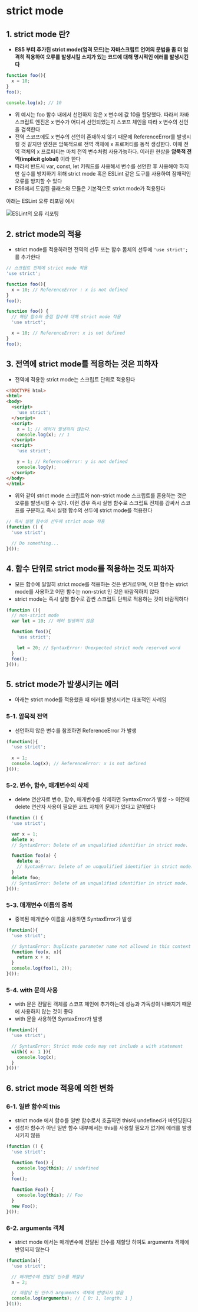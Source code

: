 # strict mode

## 1. strict mode 란?
- **ES5 부터 추가된 strict mode(엄격 모드)는 자바스크립트 언어의 문법을 좀 더 엄격히 적용하여 오류를 발생시킬 소지가 있는 코드에 대해 명시적인 에러를 발생시킨다**

```js
function foo(){
  x = 10;
}
foo();

console.log(x); // 10
```
- 위 예시는 foo 함수 내에서 선언하지 않은 x 변수에 값 10을 할당했다. 따라서 자바스크립트 엔진은 x 변수가 어디서 선언되었는지 스코프 체인을 따라 x 변수의 선언을 검색한다
- 전역 스코프에도 x 변수의 선언이 존재하지 않기 때문에 ReferenceError를 발생시킬 것 같지만 엔진은 암묵적으로 전역 객체에 x 프로퍼티를 동적 생성한다. 이때 전역 객체의 x 프로퍼티는 마치 전역 변수처럼 사용가능하다. 이러한 현상을 **암묵적 전역(implicit global)** 이라 한다
- 따라서 반드시 var, const, let 키워드를 사용해서 변수를 선언한 후 사용해야 하지만 실수를 방지하기 위해 strict mode 혹은 ESLint 같은 도구를 사용하여 잠재적인 오류를 방지할 수 있다
- ES6에서 도입된 클래스와 모듈은 기본적으로 strict mode가 적용된다

아래는 ESLint 오류 리포팅 예시

![ESLint의 오류 리포팅](https://user-images.githubusercontent.com/67866773/94888778-130ad200-04b5-11eb-96be-b75c138e04d0.png)

## 2. strict mode의 적용
- strict mode를 적용하려면 전역의 선두 또는 함수 몸체의 선두에 `'use strict';` 를 추가한다 
```js
// 스크립트 전체에 strict mode 적용
'use strict';

function foo(){
  x = 10; // ReferenceError : x is not defined
}
foo();
```
```js
function foo() {
  // 해당 함수와 중첩 함수에 대해 strict mode 적용
  'use strict';

  x = 10; // ReferenceError: x is not defined
}
foo();
```

## 3. 전역에 strict mode를 적용하는 것은 피하자
- 전역에 적용한 strict mode는 스크립트 단위로 적용된다
```html
<!DOCTYPE html>
<html>
<body>
  <script>
    'use strict';
  </script>
  <script>
    x = 1; // 에러가 발생하지 않는다.
    console.log(x); // 1
  </script>
  <script>
    'use strict';

    y = 1; // ReferenceError: y is not defined
    console.log(y);
  </script>
</body>
</html>
```

- 위와 같이 strict mode 스크립트와 non-strict mode 스크립트를 혼용하는 것은 오류를 발생시킬 수 있다. 이런 경우 즉시 실행 함수로 스크립트 전체를 감싸서 스코프를 구분하고 즉시 실행 함수의 선두에 strict mode를 적용한다

```js
// 즉시 실행 함수의 선두에 strict mode 적용
(function () {
  'use strict';

  // Do something...
}());
```

## 4. 함수 단위로 strict mode를 적용하는 것도 피하자
- 모든 함수에 일일히 strict mode를 적용하는 것은 번거로우며, 어떤 함수는 strict mode를 사용하고 어떤 함수는 non-strict 인 것은 바람직하지 않다
- strict mode는 즉시 실행 함수로 감싼 스크립트 단위로 적용하는 것이 바람직하다
```js
(function (){
  // non-strict mode
  var let = 10; // 에러 발생하지 않음

  function foo(){
    'use strict';

    let = 20; // SyntaxError: Unexpected strict mode reserved word
  }
  foo();
}());
```

## 5. strict mode가 발생시키는 에러
- 아래는 strict mode를 적용했을 때 에러를 발생시키는 대표적인 사례임

### 5-1. 암묵적 전역
- 선언하지 않은 변수를 참조하면 ReferenceError 가 발생
```js
(function(){
  'use strict';
  
  x = 1;
  console.log(x); // ReferenceError: x is not defined
}());
```

### 5-2. 변수, 함수, 매개변수의 삭제
- delete 연산자로 변수, 함수, 매개변수를 삭제하면 SyntaxError가 발생 -> 이전에 delete 연산자 사용이 필요한 코드 자체의 문제가 있다고 알아봤다
```js
(function () {
  'use strict';

  var x = 1;
  delete x;
  // SyntaxError: Delete of an unqualified identifier in strict mode.

  function foo(a) {
    delete a;
    // SyntaxError: Delete of an unqualified identifier in strict mode.
  }
  delete foo;
  // SyntaxError: Delete of an unqualified identifier in strict mode.
}());
```

### 5-3. 매개변수 이름의 중복
- 중복된 매개변수 이름을 사용하면 SyntaxError가 발생
```js
(function(){
  'use strict';

  // SyntaxError: Duplicate parameter name not allowed in this context
  function foo(x, x){
    return x + x;
  }
  console.log(foo(1, 2));
}());
```

### 5-4. with 문의 사용
- with 문은 전달된 객체를 스코프 체인에 추가하는데 성능과 가독성이 나빠지기 때문에 사용하지 않는 것이 좋다
- with 문을 사용하면 SyntaxError가 발생
```js
(function(){
  'use strict';

  // SyntaxError: Strict mode code may not include a with statement
  with({ x: 1 }){
    console.log(x);
  }
}())'
```

## 6. strict mode 적용에 의한 변화

### 6-1. 일반 함수의 this
- strict mode 에서 함수를 일반 함수로서 호출하면 this에 undefined가 바인딩된다
- 생성자 함수가 아닌 일반 함수 내부에서는 this를 사용할 필요가 없기에 에러를 발생시키지 않음
```js
(function () {
  'use strict';

  function foo() {
    console.log(this); // undefined
  }
  foo();

  function Foo() {
    console.log(this); // Foo
  }
  new Foo();
}());
```

### 6-2. arguments 객체
- strict mode 에서는 매개변수에 전달된 인수를 재할당 하여도 arguments 객체에 반영되지 않는다
```js
(function(a){
  'use strict';

  // 매개변수에 전달된 인수를 재할당
  a = 2;

  // 재할당 된 인수가 arguments 객체에 반영되지 않음
  console.log(arguments); // { 0: 1, length: 1 }
}(1));
```
